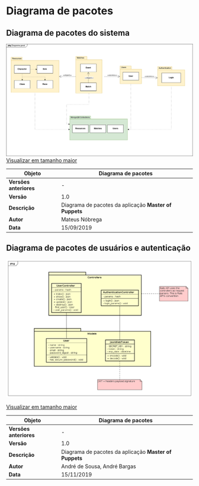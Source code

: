 # Diagrama de pacotes

## Diagrama de pacotes do sistema

![Diagrama de pacotes](../img/diagrama_pacotes/diagrama_de_pacotes.png)
[Visualizar em tamanho maior](../img/diagrama_pacotes/diagrama_de_pacotes.png)

|**Objeto**|**Diagrama de pacotes**|
|--|--|
|**Versões anteriores**| - |
|**Versão**| 1.0 |
| **Descrição** | Diagrama de pacotes da aplicação **Master of Puppets**|
| **Autor** | Mateus Nóbrega |
| **Data** | 15/09/2019 |


## Diagrama de pacotes de usuários e autenticação

![diagrama de pacotes para usuários ](../img/diagramas_de_classe/class_users_auth_v3.png)

[Visualizar em tamanho maior](../img/diagramas_de_classe/class_users_auth_v3.png)

|**Objeto**|**Diagrama de pacotes**|
|--|--|
|**Versões anteriores**| - |
|**Versão**| 1.0 |
| **Descrição** | Diagrama de pacotes da aplicação **Master of Puppets**|
| **Autor** | André de Sousa, André Bargas |
| **Data** | 15/11/2019 |
